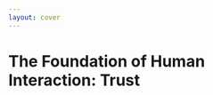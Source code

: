 ```yaml
---
layout: cover
---
```


<VideoBackground src="/people-shaking-hands.mp4">
<div class="bg-black bg-opacity-75 p-12 rounded-2xl text-center backdrop-blur-sm border border-white border-opacity-20">
<h1 class="text-white text-shadow-lg">The Foundation of Human Interaction: <strong class="text-primary-200">Trust</strong></h1>
</div>
</VideoBackground>

<!--
What makes us as humans so unique is the intricate way we interact. We build societies, create art, and conduct business. And every single one of these interactions, from a simple conversation to a global transaction, is built on a fundamental, invisible foundation: Trust.
-->